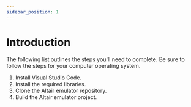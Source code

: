 ```yaml
---
sidebar_position: 1
---
```


# Introduction

The following list outlines the steps you'll need to complete. Be sure to follow the steps for your computer operating system.

1. Install Visual Studio Code.
1. Install the required libraries.
1. Clone the Altair emulator repository.
1. Build the Altair emulator project.
